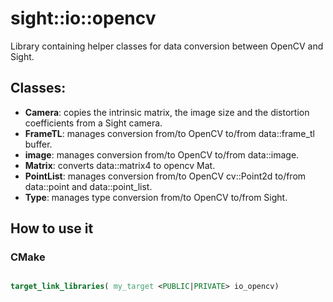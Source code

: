 # sight::io::opencv

Library containing helper classes for data conversion between OpenCV and Sight.

## Classes:

- **Camera**: copies the intrinsic matrix, the image size and the distortion coefficients from a Sight camera.
- **FrameTL**: manages conversion from/to OpenCV to/from data::frame_tl buffer.
- **image**: manages conversion from/to OpenCV to/from data::image.
- **Matrix**: converts data::matrix4 to opencv Mat.
- **PointList**: manages conversion from/to OpenCV cv::Point2d to/from data::point and data::point_list.
- **Type**: manages type conversion from/to OpenCV  to/from Sight.

## How to use it

### CMake

```cmake

target_link_libraries( my_target <PUBLIC|PRIVATE> io_opencv)

```

